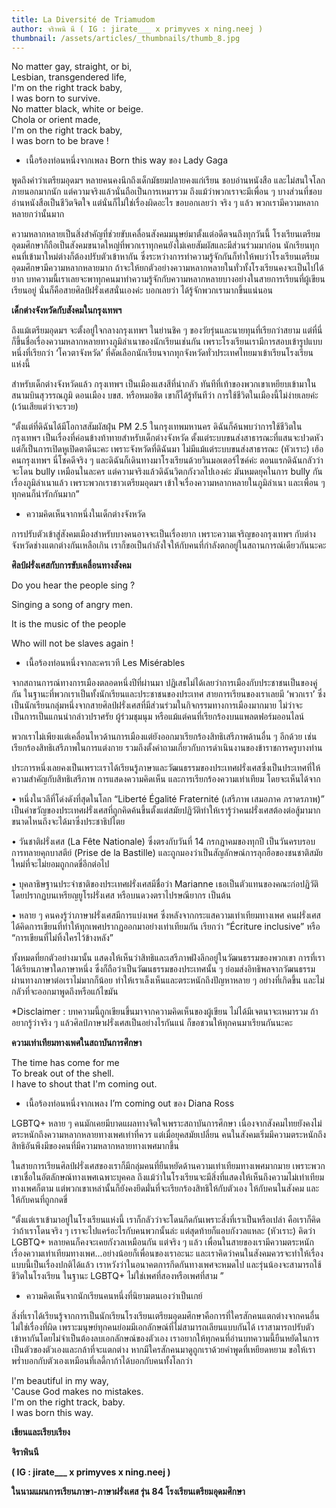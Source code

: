 ```yaml
---
title: La Diversité de Triamudom
author: จริาพนิ นี ( IG : jirate___ x primyves x ning.neej )
thumbnail: /assets/articles/_thumbnails/thumb_8.jpg
---
```


No matter gay, straight, or bi,  
Lesbian, transgendered life,  
I'm on the right track baby,  
I was born to survive.  
No matter black, white or beige.  
Chola or orient made,  
I'm on the right track baby,  
I was born to be brave !

- เนื้อร้องท่อนหนึ่งจากเพลง Born this way ของ Lady Gaga

พูดถึงคำว่าเตรียมอุดมฯ หลายคนคงนึกถึงเด็กมัธยมปลายคงแก่เรียน
ชอบอ่านหนังสือ และไม่สนใจโลกภายนอกมากนัก
แต่ความจริงแล้วนั่นถือเป็นการเหมารวม ถึงแม้ว่าพวกเราจะมีเพื่อน ๆ
บางส่วนที่ชอบอ่านหนังสือเป็นชีวิตจิตใจ แต่นั่นก็ไม่ใช่เรื่องผิดอะไร
ขอบอกเลยว่า จริง ๆ แล้ว พวกเรามีความหลากหลายกว่านั้นมาก

ความหลากหลายเป็นสิ่งสำคัญที่ช่วยขับเคลื่อนสังคมมนุษย์มาตั้งแต่อดีตจนถึงทุกวันนี้
โรงเรียนเตรียมอุดมศึกษาก็ถือเป็นสังคมขนาดใหญ่ที่พวกเราทุกคนยังไม่เคยสัมผัสและมีส่วนร่วมมาก่อน
นักเรียนทุกคนที่เข้ามาใหม่ต่างก็ต้องปรับตัวเข้าหากัน
ซึ่งระหว่างการทำความรู้จักกันก็ทำให้พบว่าโรงเรียนเตรียมอุดมศึกษามีความหลากหลายมาก
ถ้าจะให้ยกตัวอย่างความหลากหลายในทั่วทั้งโรงเรียนคงจะเป็นไปได้ยาก
บทความนี้เราเลยจะพาทุกคนมาทำความรู้จักกับความหลากหลายบางอย่างในสายการเรียนที่ผู้เขียนเรียนอยู่
นั่นก็คือสายศิลป์ฝรั่งเศสนั่นเองค่ะ บอกเลยว่า
ได้รู้จักพวกเรามากขึ้นแน่นอน

**เด็กต่างจังหวัดกับสังคมในกรุงเทพฯ**

ถึงแม้เตรียมอุดมฯ จะตั้งอยู่ใจกลางกรุงเทพฯ ในย่านชิค ๆ
ของวัยรุ่นและนายทุนที่เรียกว่าสยาม
แต่ที่นี่ก็ขึ้นชื่อเรื่องความหลากหลายทางภูมิลำเนาของนักเรียนเช่นกัน
เพราะโรงเรียนเรามีการสอบเข้ารูปแบบหนึ่งที่เรียกว่า ‘โควตาจังหวัด’
ที่คัดเลือกนักเรียนจากทุกจังหวัดทั่วประเทศไทยมาเข้าเรียนโรงเรียนแห่งนี้

สำหรับเด็กต่างจังหวัดแล้ว กรุงเทพฯ เป็นเมืองแสงสีที่น่ากลัว
ทันทีที่เท้าของพวกเขาเหยียบเข้ามาในสนามบินสุวรรณภูมิ ดอนเมือง บขส.
หรือหมอชิต เขาก็ได้รู้ทันทีว่า การใช้ชีวิตในเมืองนี้ไม่ง่ายเลยค่ะ
(เว้นเสียแต่ว่าจะรวย)

“ตั้งแต่ที่ดิฉันได้มีโอกาสสัมผัสฝุ่น PM 2.5 ในกรุงเทพมหานคร
ดิฉันก็ค้นพบว่าการใช้ชีวิตในกรุงเทพฯ
เป็นเรื่องที่ค่อนข้างท้าทายสำหรับเด็กต่างจังหวัด
ตั้งแต่ระบบขนส่งสาธารณะที่แสนจะปวดหัว แต่ก็เป็นการเปิดหูเปิดตาดีนะคะ
เพราะจังหวัดที่ดิฉันมา ไม่มีแม้แต่ระบบขนส่งสาธารณะ (หัวเราะ) เฮ้อ
คนกรุงเทพฯ นี่โชคดีจริง ๆ
และดิฉันก็เดินทางมาโรงเรียนด้วยวินมอเตอร์ไซค์ค่ะ ตอนแรกดิฉันกลัวว่าจะโดน
bully เหมือนในละคร แต่ความจริงแล้วดิฉันวิตกกังวลไปเองค่ะ มันหมดยุคในการ
bully กันเรื่องภูมิลำเนาแล้ว เพราะพวกเราชาวเตรียมอุดมฯ
เข้าใจเรื่องความหลากหลายในภูมิลำเนา และเพื่อน ๆ ทุกคนก็น่ารักกันมาก”

- ความคิดเห็นจากหนึ่งในเด็กต่างจังหวัด

การปรับตัวเข้าสู่สังคมเมืองสำหรับบางคนอาจจะเป็นเรื่องยาก
เพราะความเจริญของกรุงเทพฯ กับต่างจังหวัดช่างแตกต่างกันเหลือเกิน
เราก็ขอเป็นกำลังใจให้กับคนที่กำลังตกอยู่ในสถานการณ์เดียวกันนะคะ

**ศิลป์ฝรั่งเศสกับการขับเคลื่อนทางสังคม**

Do you hear the people sing ?

Singing a song of angry men.

It is the music of the people

Who will not be slaves again !

- เนื้อร้องท่อนหนึ่งจากละครเวที Les Misérables

จากสถานการณ์ทางการเมืองตลอดหนึ่งปีที่ผ่านมา
ปฏิเสธไม่ได้เลยว่าการเมืองกับประชาชนเป็นของคู่กัน
ในฐานะที่พวกเราเป็นทั้งนักเรียนและประชาชนของประเทศ
สายการเรียนของเราเลยมี ‘พวกเรา’
ซึ่งเป็นนักเรียนกลุ่มหนึ่งจากสายศิลป์ฝรั่งเศสที่มีส่วนร่วมในกิจกรรมทางการเมืองมากมาย
ไม่ว่าจะเป็นการเป็นแกนนำกล่าวปราศรัย ผู้ร่วมชุมนุม
หรือแม้แต่คนที่เรียกร้องบนแพลตฟอร์มออนไลน์

พวกเราไม่เพียงแต่เคลื่อนไหวด้านการเมืองแต่ยังออกมาเรียกร้องสิทธิเสรีภาพด้านอื่น
ๆ อีกด้วย เช่น เรียกร้องสิทธิเสรีภาพในการแต่งกาย
รวมถึงตั้งคำถามเกี่ยวกับการดำเนินงานของข้าราชการครูบางท่าน

ประการหนึ่งเลยคงเป็นเพราะเราได้เรียนรู้ภาษาและวัฒนธรรมของประเทศฝรั่งเศสซึ่งเป็นประเทศที่ให้ความสำคัญกับสิทธิเสรีภาพ
การแสดงความคิดเห็น และการเรียกร้องความเท่าเทียม โดยจะเห็นได้จาก

• หนึ่งในวลีที่โด่งดังที่สุดในโลก “Liberté Égalité Fraternité (เสรีภาพ
เสมอภาค ภราดรภาพ)”
เป็นคำขวัญของประเทศฝรั่งเศสที่ถูกคิดค้นขึ้นตั้งแต่สมัยปฏิวัติทำให้เรารู้ว่าคนฝรั่งเศสต้องต่อสู้มามากขนาดไหนถึงจะได้มาซึ่งประชาธิปไตย

• วันชาติฝรั่งเศส (La Fête Nationale) ซึ่งตรงกับวันที่ 14
กรกฎาคมของทุกปี เป็นวันครบรอบการทลายคุกบาสตีย์ (Prise de la Bastille)
และถูกมองว่าเป็นสัญลักษณ์การลุกฮือของชนชาติสมัยใหม่ที่จะไม่ยอมถูกกดขี่อีกต่อไป

• บุคลาธิษฐานประจำชาติของประเทศฝรั่งเศสมีชื่อว่า Marianne
เธอเป็นตัวแทนของคณะก่อปฏิวัติ โดยปรากฏบนเหรียญยูโรฝรั่งเศส
หรือบนดวงตราไปรษณียากร เป็นต้น

• หลาย ๆ คนคงรู้ว่าภาษาฝรั่งเศสมีการแบ่งเพศ
ซึ่งหลังจากกระแสความเท่าเทียมทางเพศ
คนฝรั่งเศสได้คิดการเขียนที่ทำให้ทุกเพศปรากฏออกมาอย่างเท่าเทียมกัน
เรียกว่า “Écriture inclusive” หรือ “การเขียนที่ไม่ทิ้งใครไว้ข้างหลัง”

ทั้งหมดที่ยกตัวอย่างมานั้น
แสดงให้เห็นว่าสิทธิและเสรีภาพฝังลึกอยู่ในวัฒนธรรมของพวกเขา
การที่เราได้เรียนภาษาใดภาษาหนึ่ง ซึ่งก็ถือว่าเป็นวัฒนธรรมของประเทศนั้น ๆ
ย่อมส่งอิทธิพลจากวัฒนธรรมผ่านทางภาษาต่อเราไม่มากก็น้อย
ทำให้เราเล็งเห็นและตระหนักถึงปัญหาหลาย ๆ อย่างที่เกิดขึ้น
และไม่กลัวที่จะออกมาพูดถึงหรือแก้ไขมัน

\*Disclaimer : บทความนี้ถูกเขียนขึ้นมาจากความคิดเห็นของผู้เขียน
ไม่ได้มีเจตนาจะเหมารวม ถ้าอยากรู้ว่าจริง ๆ
แล้วศิลป์ภาษาฝรั่งเศสเป็นอย่างไรกันแน่ ก็ขอชวนให้ทุกคนมาเรียนกันนะคะ

**ความเท่าเทียมทางเพศในสถาบันการศึกษา**

The time has come for me  
To break out of the shell.  
I have to shout that I'm coming out.

- เนื้อร้องท่อนหนึ่งจากเพลง I’m coming out ของ Diana Ross

LGBTQ+ หลาย ๆ คนมักเคยมีบาดแผลทางจิตใจเพราะสถาบันการศึกษา
เนื่องจากสังคมไทยยังคงไม่ตระหนักถึงความหลากหลายทางเพศเท่าที่ควร
แต่เมื่อยุคสมัยเปลี่ยน
คนในสังคมเริ่มมีความตระหนักถึงสิทธิอันพึงมีของคนที่มีความหลากหลายทางเพศมากขึ้น

ในสายการเรียนศิลป์ฝรั่งเศสของเราก็มีกลุ่มคนที่ยืนหยัดด้านความเท่าเทียมทางเพศมากมาย
เพราะพวกเขาเชื่อในอัตลักษณ์ทางเพศเฉพาะบุคคล
ถึงแม้ว่าในโรงเรียนจะมีสิ่งที่แสดงให้เห็นถึงความไม่เท่าเทียมทางเพศก็ตาม
แต่พวกเขาเหล่านั้นก็ยังคงยึดมั่นที่จะเรียกร้องสิทธิให้กับตัวเอง
ให้กับคนในสังคม และให้กับคนที่ถูกกดขี่

“ตั้งแต่เราเข้ามาอยู่ในโรงเรียนแห่งนี้
เราก็กลัวว่าจะโดนกีดกันเพราะสิ่งที่เราเป็นหรือเปล่า
คือเราก็คิดว่าถ้าเราโดนจริง ๆ เราจะไปแคร์อะไรกับคนพวกนั้นล่ะ
แต่สุดท้ายก็แอบกังวลแหละ (หัวเราะ) คิดว่า LGBTQ+
หลายคนก็คงจะเคยกังวลเหมือนกัน แต่จริง ๆ แล้ว
เพื่อนในสายของเรามีความตระหนักเรื่องความเท่าเทียมทางเพศ...อย่างน้อยก็เพื่อนของเราอะนะ
และเราคิดว่าคนในสังคมควรจะทำให้เรื่องแบบนี้เป็นเรื่องปกติได้แล้ว
เราหวังว่าในอนาคตการกีดกันทางเพศจะหมดไป
และรุ่นน้องจะสามารถใช้ชีวิตในโรงเรียน ในฐานะ LGBTQ+
ไม่ใช่เพศที่สองหรือเพศที่สาม ”

- ความคิดเห็นจากนักเรียนคนหนึ่งที่นิยามตนเองว่าเป็นเกย์

สิ่งที่เราได้เรียนรู้จากการเป็นนักเรียนโรงเรียนเตรียมอุดมศึกษาคือการที่ใครสักคนแตกต่างจากคนอื่นไม่ใช่เรื่องที่ผิด
เพราะมนุษย์ทุกคนย่อมมีเอกลักษณ์ที่ไม่สามารถเลียนแบบกันได้
เราสามารถปรับตัวเข้าหากันโดยไม่จำเป็นต้องลบเอกลักษณ์ของตัวเอง
เราอยากให้ทุกคนที่อ่านบทความนี้ยืนหยัดในการเป็นตัวของตัวเองและกล้าที่จะแตกต่าง
หากมีใครสักคนมาดูถูกเราด้วยคำพูดที่เหยียดหยาม
ขอให้เราพร่ำบอกกับตัวเองเหมือนที่เลดี้กาก้าได้บอกกับคนทั้งโลกว่า

I'm beautiful in my way,  
'Cause God makes no mistakes.  
I'm on the right track, baby.  
I was born this way.

**เขียนและเรียบเรียง**

**จิราพินนี**

**( IG : jirate\_\_\_ x primyves x ning.neej )**

**ในนามแผนการเรียนภาษา-ภาษาฝรั่งเศส รุ่น 84 โรงเรียนเตรียมอุดมศึกษา**
